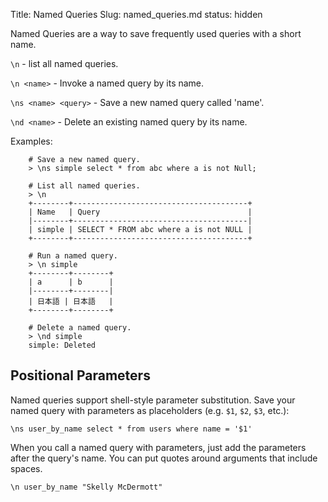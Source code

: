 Title: Named Queries
Slug: named_queries.md
status: hidden

Named Queries are a way to save frequently used queries
with a short name.

`\n` - list all named queries.

`\n <name>` - Invoke a named query by its name.

`\ns <name> <query>` - Save a new named query called 'name'.

`\nd <name>` - Delete an existing named query by its name.

Examples:

```
    # Save a new named query.
    > \ns simple select * from abc where a is not Null;

    # List all named queries.
    > \n
    +--------+---------------------------------------+
    | Name   | Query                                 |
    |--------+---------------------------------------|
    | simple | SELECT * FROM abc where a is not NULL |
    +--------+---------------------------------------+

    # Run a named query.
    > \n simple
    +--------+--------+
    | a      | b      |
    |--------+--------|
    | 日本語 | 日本語   |
    +--------+--------+

    # Delete a named query.
    > \nd simple
    simple: Deleted
```

## Positional Parameters

Named queries support shell-style parameter substitution. Save your named
query with parameters as placeholders (e.g. `$1`, `$2`,
`$3`, etc.):

```
\ns user_by_name select * from users where name = '$1'
```

When you call a named query with parameters, just add the parameters after
the query's name. You can put quotes around arguments that include spaces.

```
\n user_by_name "Skelly McDermott"
```

